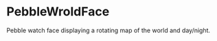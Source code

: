 PebbleWroldFace
===============

Pebble watch face displaying a rotating map of the world and day/night.
